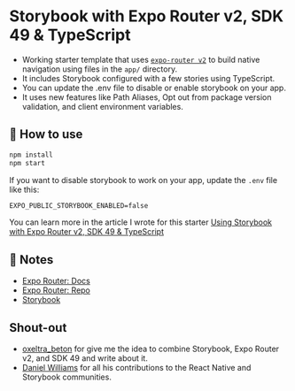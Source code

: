 # Storybook with Expo Router v2, SDK 49 & TypeScript

- Working starter template that uses [`expo-router v2`](https://expo.github.io/router) to build native navigation using files in the `app/` directory.
- It includes Storybook configured with a few stories using TypeScript.
- You can update the .env file to disable or enable storybook on your app.
- It uses new features like Path Aliases, Opt out from package version validation, and client environment variables.

## 🚀 How to use

```sh
npm install
npm start
```

If you want to disable storybook to work on your app, update the `.env` file like this:

```diff
EXPO_PUBLIC_STORYBOOK_ENABLED=false
```

You can learn more in the article I wrote for this starter
[Using Storybook with Expo Router v2, SDK 49 & TypeScript](https://blog.spirokit.com/using-storybook-with-expo-router-v2-sdk-49-typescript)

## 📝 Notes

- [Expo Router: Docs](https://expo.github.io/router)
- [Expo Router: Repo](https://github.com/expo/router)
- [Storybook](https://storybook.js.org/)

## Shout-out

- [oxeltra_beton](https://twitter.com/oxeltrabeton) for give me the idea to combine Storybook, Expo Router v2, and SDK 49 and write about it.
- [Daniel Williams](https://twitter.com/Danny_H_W) for all his contributions to the React Native and Storybook communities.
